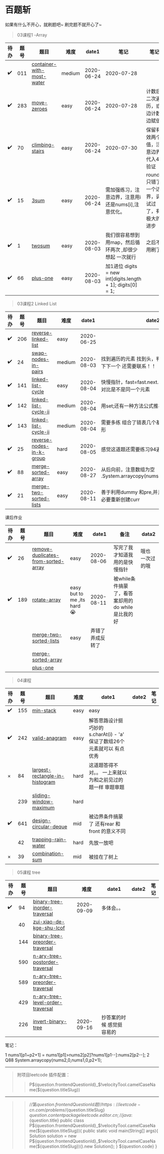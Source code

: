 # 百题斩
如果有什么不开心，就刷题吧~
刷完题不就开心了~

> 03课程1 -Array 

| 待办| 题号 | 题目 | 难度 |  date1 | 笔记 | 笔记 | 
| --- | --- | --- | --- | --- | --- |--- |
|✔️|011 | [container-with-most-water](https://leetcode-cn.com/problems/container-with-most-water/) | medium|2020-06-24|2020-07-28|
|✔️| 283 |[move-zeroes](https://leetcode-cn.com/problems/move-zeroes/)|easy|2020-06-24|2020-07-28|计数后二次遍历，或边计数边赋值
|✔️|  70 |[climbing-stairs](https://leetcode.com/problems/climbing-stairs/)|easy|2020-06-24|2020-07-30|保留有效两个值，注意边界 代入4验证
|✔️| 15|[ 3sum](https://leetcode-cn.com/problems/3sum/)  |easy|2020-06-24|需加强练习，注意边界，注意用i 还是nums[i],注意优化。|round3只错了一个边界，调试过了，有极大的进步
|✔️| 1|[twosum](https://leetcode-cn.com/problems/two-sum) |easy|2020-08-03| 我们很容易想到用map，然后循环两次 ,却很少想起 一次就行| 之后不用刷了
|✔️| 66|[plus-one](https://leetcode-cn.com/problems/plus-one) |easy|2020-08-03| 加1进位  digits = new int[digits.length + 1];  digits[0] = 1;


> 03课程2 Linked List  

| 待办| 题号 | 题目 | 难度 |  date1 | date2 | 笔记 | 
| --- | --- | --- | --- | --- | --- |--- |
| ✔️️| 206 | [reverse-linked-list](https://leetcode.com/problems/reverse-linked-list/) | easy|2020-06-25
| ✔️️| 24|[ swap-nodes-in-pairs](https://leetcode.com/problems/swap-nodes-in-pairs)  |medium |2020-08-03|找到遍历的元素 找到头，判断当前的下一个 和下下一个 还需要联系！！
| ✔️️| 141|[ linked-list-cycle]( https://leetcode.com/problems/linked-list-cycle)  |easy|2020-08-04|快慢指针，fast=fast.next.next ，fast==slow 对比是不是同一个元素
| ✔️️| 142|[ linked-list-cycle-ii]( https://leetcode.com/problems/linked-list-cycle-ii)  |medium|2020-08-04|用set;还有一种方法公式推导的还没看明白😕
| ✔️️| 143|[ linked-list-cycle-ii]( https://leetcode.com/problems/reorder-list)  |medium|2020-08-04|需要多练 组合了链表几个基本方法，注意别环形
| ✔️️| 25|[ reverse-nodes-in-k-group]( https://leetcode.com/problems/reverse-nodes-in-k-group/)  |hard|2020-08-05| 感觉这道题还需要练习94遍。。。
| ✔️️| 88|[merge-sorted-array]( https://leetcode-cn.com/problems/merge-sorted-array)  |easy|2020-08-27| 从后向前，注意数组为空 .System.arraycopy(nums2,0,nums1,0,p2+1);
| ✔️️| 21|[merge-two-sorted-lists]( https://leetcode-cn.com/problems/merge-two-sorted-lists)  |easy|2020-08-11| 善于利用dummy 和pre,并且不是所有场景都有必要重新创建curr
 
课后作业

| 待办| 题号 | 题目 | 难度 |  date1 | 备注 | data2 | 
| --- | --- | --- | --- | --- | --- |--- |
| ✔️️| 26 | [remove-duplicates-from-sorted-array](https://leetcode.com/problems/remove-duplicates-from-sorted-array/) | easy|2020-08-06|写完了我才知道我用的是快慢指针|哦也 一次过的哦
| ✔️️| 189 | [rotate-array](https://leetcode.com/problems/rotate-array/) | easy but to me ,its hard 😭|2020-08-11|  被while条件搞蒙了，看答案却用的do while 是比我的好
| ️️|   | [merge-two-sorted-lists](https://leetcode-cn.com/problems/merge-two-sorted-lists/) |easy|弄错了 弄成反转了
| ️️|   | [merge-sorted-array](https://leetcode-cn.com/problems/merge-sorted-array/) | | 
| ️️|   | [plus-one](https://leetcode-cn.com/problems/plus-one/) | | 


> 04课程

| 待办| 题号 | 题目 | 难度 |  date1 | date2 | 笔记 | 
| --- | --- | --- | --- | --- | --- |--- |
|✔️|155|[min-stack](https://leetcode-cn.com/problems/min-stack)|easy|easy||
|✔️️|242 | [valid-anagram](https://leetcode-cn.com/problems/valid-anagram/) |easy  |解答思路设计挺巧妙的 s.charAt(i) - 'a' 保证了数组26个元素就可以 有点优秀 | |
|️× |84  | [largest-rectangle-in-histogram](https://leetcode-cn.com/problems/largest-rectangle-in-histogram/) | hard |这道题答得不对。。 一上来就以为和之前见过的题一样 审题审题 | |
|️|  239| [sliding-window-maximum](https://leetcode-cn.com/problems/sliding-window-maximum/) | hard | | |
|✔️| 641| [design-circular-deque](https://leetcode-cn.com/problems/design-circular-deque/) | mid |被边界条件搞蒙了 还有rear 和 front 的意义不同 | |
|️| 42| [trapping-rain-water](https://leetcode-cn.com/problems/trapping-rain-water/) | hard | 先放一放吧| |
|×️| 39| [combination-sum](https://leetcode-cn.com/problems/combination-sum) | mid | 被挂在了树上| |

> 05课程 tree

| 待办| 题号 | 题目 | 难度 |  date1 | date2 | 笔记 | 
| --- | --- | --- | --- | --- | --- |--- |
|️✔️|94|[binary-tree-inorder-traversal](https://leetcode-cn.com/problems/binary-tree-inorder-traversal)| 2020-09-09|多体会。。 || 
|️|40|[zui-xiao-de-kge-shu-lcof](https://leetcode-cn.com/problems/zui-xiao-de-kge-shu-lcof)| | || 
|️|144|[binary-tree-preorder-traversal](https://leetcode-cn.com/problems/binary-tree-preorder-traversal)| | || 
|️|590|[n-ary-tree-postorder-traversal](https://leetcode-cn.com/problems/n-ary-tree-postorder-traversal)| | || 
|️|589|[n-ary-tree-preorder-traversal](https://leetcode-cn.com/problems/n-ary-tree-preorder-traversal)| | || 
|️|429|[n-ary-tree-level-order-traversal](https://leetcode-cn.com/problems/n-ary-tree-level-order-traversal)| | || 
|️|226|[invert-binary-tree](https://leetcode-cn.com/problems/invert-binary-tree)| 2020-09-16| 抄答案的时候 感觉挺容易的 || 

笔记：

1 nums1[p1+p2+1] = nums1[p1]>nums2[p2]?nums1[p1--]:nums2[p2--];
2 Q88  System.arraycopy(nums2,0,nums1,0,p2+1);

_____
>附项目leetcode 插件配置：
>>P${question.frontendQuestionId}_$!velocityTool.camelCaseName(${question.titleSlug})
---
>>//第${question.frontendQuestionId}题
  //https://leetcode-cn.com/problems/${question.titleSlug}
  ${question.content}
  package leetcode.editor.cn;
  //java:${question.title}
  public class P${question.frontendQuestionId}_$!velocityTool.camelCaseName(${question.titleSlug}){
      public static void main(String[] args){
          Solution solution = new P${question.frontendQuestionId}_$!velocityTool.camelCaseName(${question.titleSlug})().new Solution();
      }
      ${question.code}
  }
   
